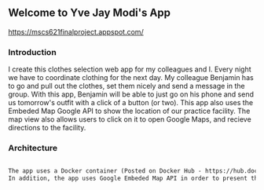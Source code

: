 ## Welcome to Yve Jay Modi's App

https://mscs621finalproject.appspot.com/

### Introduction

I create this clothes selection web app for my colleagues and I.
Every night we have to coordinate clothing for the next day. My colleague Benjamin
has to go and pull out the clothes, set them nicely and send a message in the group.
With this app, Benjamin will be able to just go on his phone and send us tomorrow's outfit 
with a click of a button (or two).
This app also uses the Embeded Map Google API to show the location of our practice facility.
The map view also allows users to click on it to open Google Maps, and recieve directions to the facility.


### Architecture
```markdown

The app uses a Docker container (Posted on Docker Hub - https://hub.docker.com/repository/docker/jaymodimarist/mscs621finalproject/), which is deployed through Google App Engine.
In addition, the app uses Google Embeded Map API in order to present the Map that is visible on the page.
```


